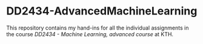 # DD2434-AdvancedMachineLearning
This repository contains my hand-ins for all the individual assignments in the course _DD2434 - Machine Learning, advanced course_ at KTH.
